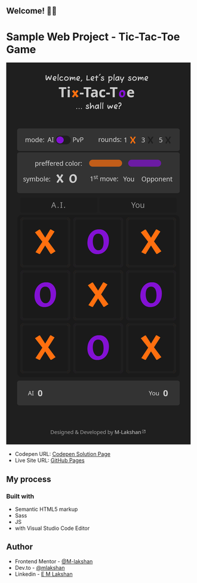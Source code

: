 ## Welcome! 👋🏼

# Sample Web Project - Tic-Tac-Toe Game

![This is the design preview for Game](./preview_Tix-Tac-Toe.png)

- Codepen URL: [Codepen Solution Page](https://codepen.io/m-lakshan/full/wvojjaE)
- Live Site URL: [GitHub Pages](https://m-lakshan.github.io/web_game_Tic-Tac-Toe/)

## My process

### Built with

- Semantic HTML5 markup
- Sass
- JS
- with Visual Studio Code Editor

## Author

- Frontend Mentor - [@M-lakshan](https://www.frontendmentor.io/profile/M-lakshan)
- Dev.to - [@mlakshan](https://dev.to/mlakshan)
- Linkedin - [E M Lakshan](https://www.linkedin.com/in/e-m-lakshan-190212216/)
